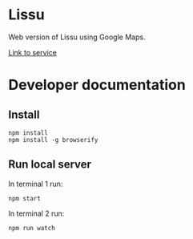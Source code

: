 # Lissu

Web version of Lissu using Google Maps. 

[Link to service](http://kimmobrunfeldt.github.io/lissu-web)

# Developer documentation

## Install

    npm install
    npm install -g browserify

## Run local server

In terminal 1 run:

    npm start

In terminal 2 run:

    npm run watch
